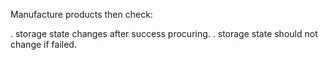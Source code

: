 
Manufacture products then check:

. storage state changes after success procuring.
. storage state should not change if failed.